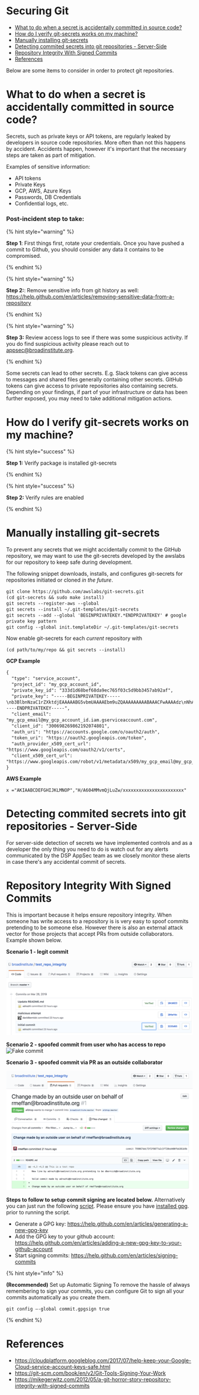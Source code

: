 # Securing Git

- [What to do when a secret is accidentally committed in source code?](#What-to-do-when-a-secret-is-accidentally-committed-in-source-code?)
- [How do I verify git-secrets works on my machine?](#how-do-i-verify-git-secrets-works-on-my-machine)
- [Manually installing git-secrets](#manually-installing-git-secrets)
- [Detecting commited secrets into git repositories - Server-Side](#detecting-commited-secrets-into-git-repositories---server-side)
- [Repository Integrity With Signed Commits](#repository-integrity-with-signed-commits)
- [References](#references)

Below are some items to consider in order to protect git repositories.

What to do when a secret is accidentally committed in source code?
==================================================================

Secrets, such as private keys or API tokens, are regularly leaked by
developers in source code repositories. More often than not this happens
by accident. Accidents happen, however it's important that the necessary
steps are taken as part of mitigation.

Examples of sensitive information:

-   API tokens
-   Private Keys
-   GCP, AWS, Azure Keys
-   Passwords, DB Credentials
-   Confidential logs, etc.




### Post-incident step to take:

{% hint style="warning" %}

**Step 1**: First things first, rotate your credentials. Once you have
pushed a commit to Github, you should consider any data it contains to
be compromised.

{% endhint %}

{% hint style="warning" %}

**Step 2:**: Remove sensitive info from git history as well:
<https://help.github.com/en/articles/removing-sensitive-data-from-a-repository>

{% endhint %}

{% hint style="warning" %}

**Step 3:** Review access logs to see if there was some suspicious
activity. If you do find suspicious activity please reach out to <span
class="title-ref">appsec@broadinstitute.org</span>.

{% endhint %}

Some secrets can lead to other secrets. E.g. Slack tokens can give
access to messages and shared files generally containing other secrets.
GitHub tokens can give access to private repositories also containing
secrets. Depending on your findings, if part of your infrastructure or
data has been further exposed, you may need to take additional
mitigation actions.

How do I verify git-secrets works on my machine?
================================================

{% hint style="success" %}

**Step 1:** Verify package is installed <span
class="title-ref">git-secrets</span>

{% endhint %}

{% hint style="success" %}

**Step 2:** Verify rules are enabled

{% endhint %}

Manually installing git-secrets
===============================

To prevent any secrets that we might accidentally commit to the GitHub
repository, we may want to use the git-secrets developed by the awslabs
for our repository to keep safe during development.

The following snippet downloads, installs, and configures git-secrets
for repositories initiated or cloned *in the future*.

    git clone https://github.com/awslabs/git-secrets.git
    (cd git-secrets && sudo make install)
    git secrets --register-aws --global
    git secrets --install ~/.git-templates/git-secrets
    git secrets --add --global 'BEGINPRIVATEKEY.*ENDPRIVATEKEY' # google private key pattern
    git config --global init.templateDir ~/.git-templates/git-secrets

Now enable git-secrets for each *current* repository with

    (cd path/to/my/repo && git secrets --install)

**GCP Example**

    {
      "type": "service_account",
      "project_id": "my_gcp_account_id",
      "private_key_id": "333d1d68bef68da9ec765f03c5d9bb3457ab92af",
      "private_key": "-----BEGINPRIVATEKEY-----\nb3BlbnNzaC1rZXktdjEAAAAABG5vbmUAAAAEbm9uZQAAAAAAAAABAAACFwAAAAdz\nNhAAAAAwEAAQAAAgEAtKqj5MX24mM+TaqUdK2h8tMDzOal/ScR9x4P7fHo77urCM\nhMAi07122VBmD9JB5BOX3Wo6xhaB3t9aKnTSShP736NXS8n7bQpq8deyn7UwCuwl\nOVBYSyb6NpwdsIVJ7/nPFz9jKPpPepMd5StJmr8V5rJTP9xFLFewcudyDNk32gv6\njWalhBVloppiKAExq+utChjkR3w4UvAlzmWOlhH/Gyqk1Dc4aKwm9yZAF+kJPtzQ\nCQyJogDbiGtmFwZVp/Bo+FM8qV3hEk7VKqXL91zhQaZ1YldNY31IoGdolj7tUg1I\nOMWGaZYzdiUGYHX6+ZyN//ndoCMNM2SBfHSp1pFi01H7SmyXsiDLSOQFjp9TBDeP\nMwPqUNKJ9+zevXLE2Qk4LxGW/M/Nbiu/OocdkPY8me7DzkgCiUYeoNNon7533THY\nGeH7XgZ70mJUTeakAEeEUa/0Jicp1lW7FFUutRYCRnzXFo2zpm3G2f3RXCwozeuw\n753YbRbU5F+PK7ZVDlXH2sUr4A1yIXCdnf6ubcsvp9h+slUv+Uae/sPrir1RI2Js\nBzcsoZ5FHp6FrmqyueRUbh/0nwLCOe+eZP4aJ9mNDG8nAtTDH2MhO8BrUWtwD9pJ\ncAAAdwShe7oEoXu6AAAAAHc3NoLXJzYQAAAgEAtKqj5MX24mM+TaqUdK2h8tMDzO\n9x4P7fHo77urCMBDh3uPhMAi07122VBmD9JB5BOX3Wo6xhaB3t9aKnTSShP736NX\npq8deyn7UwCuwl+4w5GNOVBYSyb6NpwdsIVJ7/nPFz9jKPpPepMd5StJmr8V5rJT\newcudyDNk32gv6/T7gaajWalhBVloppiKAExq+utChjkR3w4UvAlzmWOlhH/Gyqk\nwm9yZAF+kJPtzQjxVGFlCQyJogDbiGtmFwZVp/Bo+FM8qV3hEk7VKqXL91zhQaZ1\n3G2f3RXCwozeuwNaYh5c753YbRbU5F+PK7ZVDlXH2sUr4A1yIXCdnf6ubcsvp9h+\nae/sPrir1RI2Jsci97e0BzcsoZ5FHp6FrmqyueRUbh/0nwLCOe+eZP4aJ9mNDG8n\nMhO8BrUWtwD9pJDWmGZxcAAAADAQABAAACABXyOJB8v73GYnYax4fY47hUi7yjM/\ncabs4OfmOyOH/2wAxXFRyalA9aP2UT+QwfJLswHxeow/ha0mIpTPtg/Ll6gV9m+9\nJAGnGuF9Tr1L1WzkTGxu5xrR9EkX879SoaWmCdMAHzKGHYt9PX9uH7XNioKInPY/\nDVfpQy+sbg9681qRsMqGcoq18q+q40uKwZbpvQ5h8bEBVPI2O9Fzort2GjAZoQYq\nu5CMYex8G8HxWSdv4U8VF873HbPXoAIiAduxp36q1c6ZGdMYgmp402sL/Ez2RIIa\ndsGFdP85IpDNxe0EbtZqoCZJWZzHJjWXJfVabNrwrBmLpzc10VaiI4JBVj8zwOp7\nptZrhhAjLTt5kkWs00gHLLxOsC6Ni3Ni4BuvPFE8rs0svt1BONEmV1zeFHJWNKxE\nljZWFjY291bnQuY29tAQIDBAU=\n-----ENDPRIVATEKEY-----",
      "client_email": "my_gcp_email@my_gcp_account_id.iam.gserviceaccount.com",
      "client_id": "300698269862192074801",
      "auth_uri": "https://accounts.google.com/o/oauth2/auth",
      "token_uri": "https://oauth2.googleapis.com/token",
      "auth_provider_x509_cert_url": "https://www.googleapis.com/oauth2/v1/certs",
      "client_x509_cert_url": "https://www.googleapis.com/robot/v1/metadata/x509/my_gcp_email@my_gcp_account_id.iam.gserviceaccount.com"
    }

**AWS Example**

    x ="AKIAABCDEFGHIJKLMNOP","H/A604MMvmQjLuZw/xxxxxxxxxxxxxxxxxxxxxxx"

Detecting commited secrets into git repositories - Server-Side
==============================================================

For server-side detection of secrets we have implemented controls and as
a developer the only thing you need to do is watch out for any alerts
communicated by the DSP AppSec team as we closely monitor these alerts
in case there's any accidental commit of secrets.

Repository Integrity With Signed Commits
========================================

This is important because it helps ensure repository integrity. When
someone has write access to a repository is is very easy to spoof
commits pretending to be someone else. However there is also an external
attack vector for those projects that accept PRs from outside
collaborators. Example shown below.

**Scenario 1 - legit commit**

![Legitimate pull request](../../.gitbook/assets/legit-commit.png)


**Scenario 2 - spoofed commit from user who has access to repo**
![Fake commit](../../.gitbook/assets/fake-commit.png)


**Scenario 3 - spoofed commit via PR as an outside collaborator**

![Spoofed commit from outside collaborator](../../.gitbook/assets/outside-pr.png)

**Steps to follow to setup commit signing are located below.**
Alternatively you can just run the following
[script](https://github.com/broadinstitute/dsp-security-knowledgebase/blob/master/source/scripts/gitsign.sh).
Please ensure you have [installed gpg](https://gpgtools.org/). prior to
running the script.

-   Generate a GPG key:
    <https://help.github.com/en/articles/generating-a-new-gpg-key>
-   Add the GPG key to your github account:
    <https://help.github.com/en/articles/adding-a-new-gpg-key-to-your-github-account>
-   Start signing commits:
    <https://help.github.com/en/articles/signing-commits>

{% hint style="info" %}

**(Recommended)** Set up Automatic Signing To remove the hassle of
always remembering to sign your commits, you can configure Git to sign
all your commits automatically as you create them.

    git config –-global commit.gpgsign true

{% endhint %}

References
==========

-   <https://cloudplatform.googleblog.com/2017/07/help-keep-your-Google-Cloud-service-account-keys-safe.html>
-   <https://git-scm.com/book/en/v2/Git-Tools-Signing-Your-Work>
-   <https://mikegerwitz.com/2012/05/a-git-horror-story-repository-integrity-with-signed-commits>
